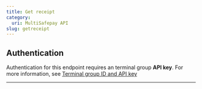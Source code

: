 ```yaml
---
title: Get receipt
category:
  uri: MultiSafepay API
slug: getreceipt
---
```


## Authentication

Authentication for this endpoint requires an terminal group **API key**. For more information, see [Terminal group ID and API key](/docs/sites#terminal-group-id-and-api-key)

---
